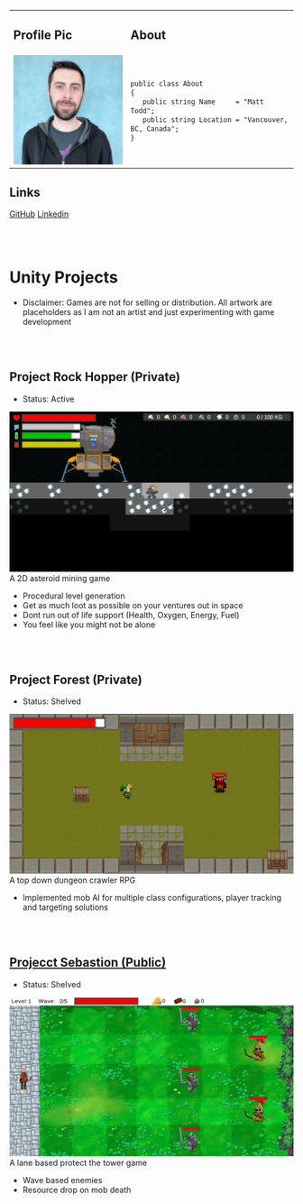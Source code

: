 <table>
<tr>
<td> <h2>Profile Pic</h2> </td>
<td> <h2>About</h2> </td>
</tr>
<tr>
<td> <img src="assets/images/profilepic.jpg"> </td>
<td>
<pre lang="csharp">
<code>
public class About
{
   public string Name     = "Matt Todd";
   public string Location = "Vancouver, BC, Canada";
}
</code>
</pre>
</td>
</tr>
</table>

## Links

<a href="https://github.com/Fenris42" class="btn btn-github"><span class="icon"></span>GitHub</a> <a href="https://www.linkedin.com/in/matt-todd/" class="btn btn-linkedin"><span class="icon"></span>Linkedin</a>

<br>
<br>

# Unity Projects
* Disclaimer: Games are not for selling or distribution. All artwork are placeholders as I am not an artist and just experimenting with game development   
 
<br>
<br>

## Project Rock Hopper (Private)
* Status: Active

![RockHopper](assets/images/project_rock_hopper.png)
A 2D asteroid mining game
* Procedural level generation
* Get as much loot as possible on your ventures out in space
* Dont run out of life support (Health, Oxygen, Energy, Fuel)
* You feel like you might not be alone

<br>
<br>

## Project Forest (Private)
* Status: Shelved

![Forest](assets/images/project_forest.png)
A top down dungeon crawler RPG
* Implemented mob AI for multiple class configurations, player tracking and targeting solutions

<br>
<br>

## [Projecct Sebastion (Public)](https://github.com/Fenris42/Project_Sebastion)
* Status: Shelved

![Sebastion](assets/images/project_sebastion.png)
A lane based protect the tower game
* Wave based enemies
* Resource drop on mob death


